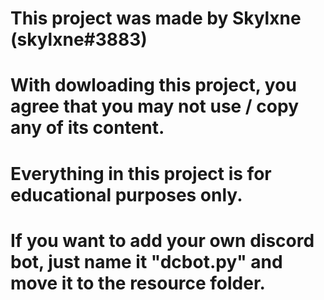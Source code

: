 # This project was made by Skylxne (skylxne#3883)
# With dowloading this project, you agree that you may not use / copy any of its content.
# Everything in this project is for educational purposes only.
# If you want to add your own discord bot, just name it "dcbot.py" and move it to the resource folder.

